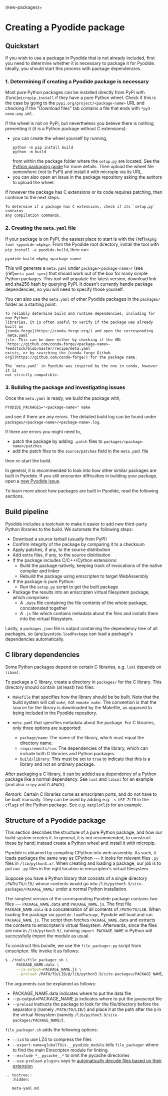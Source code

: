 (new-packages)=

# Creating a Pyodide package

## Quickstart

If you wish to use a package in Pyodide that is not already included, first you
need to determine whether it is necessary to package it for Pyodide. Ideally, you
should start this process with package dependencies.

### 1. Determining if creating a Pyodide package is necessary

Most pure Python packages can be installed directly from PyPi with
{func}`micropip.install` if they have a pure Python wheel. Check if this is the
case by going to the `pypi.org/project/<package-name>` URL and checking if the
"Download files" tab contains a file that ends with `*py3-none-any.whl`.

If the wheel is not on PyPi, but nevertheless you believe there is nothing
preventing it (it is a Python package without C extensions):

- you can create the wheel yourself by running,
  ```
  python -m pip install build
  python -m build
  ```
  from within the package folder where the `setup.py`
  are located. See the [Python packaging
  guide](https://packaging.python.org/tutorials/packaging-projects/#generating-distribution-archives)
  for more details.
  Then upload the wheel file somewhere (not to PyPi) and install it with
  micropip via its URL.
- you can also open an issue in the package repository asking the
  authors to upload the wheel.

If however the package has C extensions or its code requires patching, then
continue to the next steps.

```{note}
To determine if a package has C extensions, check if its `setup.py` contains
any compilation commands.
```

### 2. Creating the `meta.yaml` file

If your package is on PyPI, the
easiest place to start is with the {ref}`mkpkg tool <pyodide-mkpkg>`.
From the Pyodide root directory, install the tool with `pip install -e pyodide-build`, then run:

`pyodide-build mkpkg <package-name>`

This will generate a `meta.yaml` under `package/<package-name>/` (see
{ref}`meta-yaml-spec`) that should work out of the box for many simple Python
packages. This tool will populate the latest version, download link and sha256
hash by querying PyPI. It doesn't currently handle package dependencies, so you
will need to specify those yourself.

You can also use the `meta.yaml` of other Pyodide packages in the `packages/`
folder as a starting point.

```{note}
To reliably determine build and runtime dependencies, including for non Python
libraries, it is often useful to verify if the package was already built on
[conda-forge](https://conda-forge.org/) and open the corresponding `meta.yaml`
file. This can be done either by checking if the URL
`https://github.com/conda-forge/<package-name>-feedstock/blob/master/recipe/meta.yaml`
exists, or by searching the [conda-forge Github
org](https://github.com/conda-forge/) for the package name.

The `meta.yaml` in Pyodide was inspired by the one in conda, however it is
not strictly compatible.
```

### 3. Building the package and investigating issues

Once the `meta.yaml` is ready, we build the package with,

```
PYODIDE_PACKAGES="<package-name>" make
```

and see if there are any errors. The detailed build log can be found under
`packages/<package-name>/<package-name>.log`.

If there are errors you might need to,

- patch the package by adding `.patch` files to `packages/<package-name>/patches`
- add the patch files to the `source/patches` field in the `meta.yaml` file

then re-start the build.

In general, it is recommended to look into how other similar packages are built in Pyodide.
If you still encounter difficulties in building your package, open a [new Pyodide
issue](https://github.com/pyodide/pyodide/issues).

To learn more about how packages are built in Pyodide, read the following
sections.

## Build pipeline

Pyodide includes a toolchain to make it easier to add new third-party Python
libraries to the build. We automate the following steps:

- Download a source tarball (usually from PyPI)
- Confirm integrity of the package by comparing it to a checksum
- Apply patches, if any, to the source distribution
- Add extra files, if any, to the source distribution
- If the package includes C/C++/Cython extensions:
  - Build the package natively, keeping track of invocations of the native
    compiler and linker
  - Rebuild the package using emscripten to target WebAssembly
- If the package is pure Python:
  - Run the `setup.py` script to get the built package
- Package the results into an emscripten virtual filesystem package, which
  comprises:
  - A `.data` file containing the file contents of the whole package,
    concatenated together
  - A `.js` file which contains metadata about the files and installs them into
    the virtual filesystem.

Lastly, a `packages.json` file is output containing the dependency tree of all
packages, so {any}`pyodide.loadPackage` can
load a package's dependencies automatically.

## C library dependencies

Some Python packages depend on certain C libraries, e.g. `lxml` depends on
`libxml`.

To package a C library, create a directory in `packages/` for the C library.
This directory should contain (at least) two files:

- `Makefile` that specifies how the library should be be built. Note that the
  build system will call `make`, not `emmake make`. The convention is that the
  source for the library is downloaded by the Makefile, as opposed to being
  included in the Pyodide repository.

- `meta.yaml` that specifies metadata about the package. For C libraries, only
  three options are supported:

  - `package/name`: The name of the library, which must equal the directory
    name.
  - `requirements/run`: The dependencies of the library, which can include both
    C libraries and Python packages.
  - `build/library`: This must be set to `true` to indicate that this is a
    library and not an ordinary package.

After packaging a C library, it can be added as a dependency of a Python
package like a normal dependency. See `lxml` and `libxml` for an example (and
also `scipy` and `CLAPACK`).

_Remark:_ Certain C libraries come as emscripten ports, and do not have to be
built manually. They can be used by adding e.g. `-s USE_ZLIB` in the `cflags`
of the Python package. See e.g. `matplotlib` for an example.

## Structure of a Pyodide package

This section describes the structure of a pure Python package, and how our
build system creates it. In general, it is not recommended, to construct these
by hand; instead create a Python wheel and install it with micropip.

Pyodide is obtained by compiling CPython into web assembly. As such, it loads
packages the same way as CPython --- it looks for relevant files `.py` files in
`/lib/python3.x/`. When creating and loading a package, our job is to put our
`.py` files in the right location in emscripten's virtual filesystem.

Suppose you have a Python library that consists of a single directory
`/PATH/TO/LIB/` whose contents would go into
`/lib/python3.9/site-packages/PACKAGE_NAME/` under a normal Python
installation.

The simplest version of the corresponding Pyodide package contains two files
--- `PACKAGE_NAME.data` and `PACKAGE_NAME.js`. The first file
`PACKAGE_NAME.data` is a concatenation of all contents of `/PATH/TO/LIB`. When
loading the package via `pyodide.loadPackage`, Pyodide will load and run
`PACKAGE_NAME.js`. The script then fetches `PACKAGE_NAME.data` and extracts the
contents to emscripten's virtual filesystem. Afterwards, since the files are
now in `/lib/python3.9/`, running `import PACKAGE_NAME` in Python will
successfully import the module as usual.

To construct this bundle, we use the `file_packager.py` script from emscripten.
We invoke it as follows:

```sh
$ ./tools/file_packager.sh \
     PACKAGE_NAME.data \
     --js-output=PACKAGE_NAME.js \
     --preload /PATH/TO/LIB/@/lib/python3.9/site-packages/PACKAGE_NAME/
```

The arguments can be explained as follows:

- PACKAGE_NAME.data indicates where to put the data file
- --js-output=PACKAGE_NAME.js indicates where to put the javascript file
- `--preload` instructs the package to look for the
  file/directory before the separator `@` (namely `/PATH/TO/LIB/`) and place
  it at the path after the `@` in the virtual filesystem (namely
  `/lib/python3.9/site-packages/PACKAGE_NAME/`).

`file_packager.sh` adds the following options:

- `--lz4` to use LZ4 to compress the files
- `--export-name=globalThis.__pyodide_module` tells `file_packager` where to find the main Emscripten
  module for linking.
- `--exclude *__pycache__*` to omit the pycache directories
- `--use-preload-plugins` says to [automatically decode files based on their
  extension](https://emscripten.org/docs/porting/files/packaging_files.html#preloading-files)

```{eval-rst}
.. toctree::
   :hidden:

   meta-yaml.md
```
